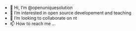 - 👋 Hi, I’m @openuniquesolution
- 👀 I’m interested in open source developement and teaching 
- 💞️ I’m looking to collaborate on nt 
- 📫 How to reach me ...

<!---
openuniquesolution/openuniquesolution is a ✨ special ✨ repository because its `README.md` (this file) appears on your GitHub profile.
You can click the Preview link to take a look at your changes.
--->

